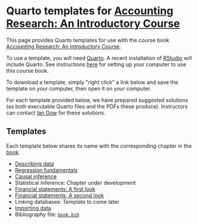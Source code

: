 # Quarto templates for [Accounting Research: An Introductory Course](https://iangow.github.io/far_book/)

This page provides Quarto templates for use with the course book [Accounting Research: An Introductory Course](https://iangow.github.io/far_book/).

To use a template, you will need [Quarto](https://quarto.org).
A recent installation of [RStudio](https://posit.co/downloads/) will include Quarto.
See instructions [here](https://iangow.github.io/far_book/intro.html#install) for setting up your computer to use this course book.

To download a template, simply "right click" a link below and save the template on your computer, then open it on your computer.

For each template provided below, we have prepared suggested solutions (as both executable Quarto files and the PDFs these produce).
Instructors can contact [Ian Gow](mailto:ian.gow@unimelb.edu.au) for these solutions.

## Templates

Each template below shares its name with the corresponding chapter in the [book](https://iangow.github.io/far_book/).

 - [Describing data](https://raw.githubusercontent.com/iangow/far_templates/main/r-intro.qmd)
 - [Regression fundamentals](https://raw.githubusercontent.com/iangow/far_templates/main/reg-basics.qmd)
 - [Causal inference](https://raw.githubusercontent.com/iangow/far_templates/main/causal-inf.qmd)
 - Statistical inference: Chapter under development
 - [Financial statements: A first look](https://raw.githubusercontent.com/iangow/far_templates/main/fin-state.qmd)
 - [Financial statements: A second look](https://raw.githubusercontent.com/iangow/far_templates/main/fin-state-reprise.qmd)
 - Linking databases: Template to come later
 - [Importing data](https://raw.githubusercontent.com/iangow/far_templates/main/web-data.qmd)
 - Bibliography file: [`book.bib`](https://raw.githubusercontent.com/iangow/far_templates/main/book.bib)
